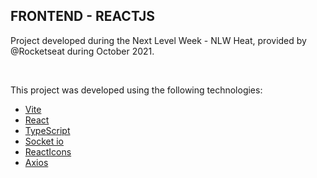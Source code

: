 ## FRONTEND - REACTJS
Project developed during the Next Level Week - NLW Heat, provided by @Rocketseat during October 2021.

<br>

This project was developed using the following technologies:

- [Vite](https://vitejs.dev/)
- [React](https://reactjs.org)
- [TypeScript](https://www.typescriptlang.org/)
- [Socket io](https://socket.io/)
- [ReactIcons](https://react-icons.github.io/react-icons/)
- [Axios](https://axios-http.com/)